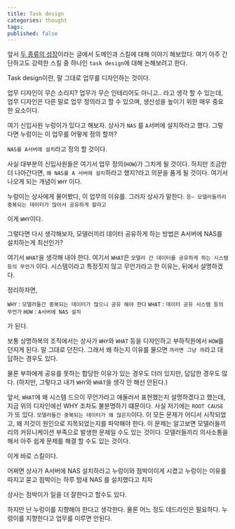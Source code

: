 ```yaml
---
title: Task design
categories: thought
tags: 
published: false
---
```

앞서 [두 종류의 성장](http://jinwoongkim.net/thought/%EB%91%90-%EC%A2%85%EB%A5%98%EC%9D%98-%EC%84%B1%EC%9E%A5/)이라는 글에서 도메인과 스킬에 대해 이야기 해보았다. 여기 아주 간단하고도 강력한 스킬 중 하나인 `task design`에 대해 논해보려고 한다.

Task design이란, 말 그대로 업무를 디자인하는 것이다.

업무 디자인이 무슨 소리지? 업무가 무슨 인테리어도 아니고.. 라고 생각 할 수 있는데, 업무 디자인은 다른 말로 업무 정의라고 할 수 있으며, 생산성을 높이기 위한 매우 중요한 요소이다.

여기 신입사원 누렁이가 있다고 해보자. 상사가 `NAS` 를 `A`서버에 설치하라고 했다. 그렇다면 누렁이는 이 업무를 어떻게 정의 할까?

`NAS를 A서버에 설치`라고 정의 할 것이다.

사실 대부분의 신입사원들은 여기서 업무 정의(`HOW`)가 그치게 될 것이다. 하지만 조금만 더 나아간다면, `왜 NAS를 A 서버에 설치`하라고 했지?라고 의문을 품게 될 것이다. 여기서 나오게 되는 개념이 `WHY` 이다. 

누렁이는 상사에게 물어봤다, 이 업무의 이유를. 그러자 상사가 말한다. `응~ 모델러들끼리 중복되는 데이터가 많아서 공유하게 할라고`

이게 `WHY`이다.

그렇다면 다시 생각해보자, 모델러끼리 데이터 공유하게 하는 방법은 A서버에 NAS를 설치하는게 최선인가?

여기서 `WHAT`을 생각해 내야 한다. 여기서 `WHAT`은 `모델러 간 데이터를 공유하게 하는 시스템 등의 무언가` 이다. 시스템이라고 특정짓지 않고 무언가라고 한 이유는, 뒤에서 설명하겠다.

정리하자면,

`WHY` : `모델러들간 중복되는 데이터가 많으니 공유 해야 한다`
`WHAT` : `데이터 공유 시스템 등의 무언가`
`HOW` : `A서버에 NAS 설치`

가 된다.

보통 상명하복의 조직에서는 상사가 `WHY`와 `WHAT` 등을 디자인하고 부하직원에서 `HOW`를 던지게 된다. 말 그대로 던진다. 그래서 왜 하는지 이유를 물으면 `까라면 그냥 까`라고 대답하는 경우도 있다.

물론 부하에게 공유를 못하는 합당한 이유가 있는 경우도 더러 있지만, 답답한 경우도 많다. (하지만, 그렇다고 내가 `WHY`와 `WHAT`을 생각 안 해선 안된다.)

앞서, `WHAT`에 왜 시스템 드으이 무언가라고 애둘러서 표현했는지 설명하겠다고 했는데, 지금 위의 디자인에선 WHY 조차도 불분명하기 떄문이다.
사실 저기에는 `ROOT CAUSE`가 또 있다. `모델러들간 중복되는 데이터가 왜 많은지`이다. 이 모든 문제가 어디서 시작되었고, 왜 저것이 원인으로 지목되었는지를 파악해야 한다. 이 문제는 알고보면 모델러들끼리의 커뮤니케이션 부족으로 발생한 문제일 수도 있는 것이다. 모델러들끼리 의사소통을 해서 아주 쉽게 문제를 해결 할 수도 있는 것이다.


이게 바로 스킬이다.

어쩌면 상사가 A서버에 NAS 설치하라고 누렁이와 점박이이게 시켰고
누렁이는 이유를 따지고 묻고
점박이는 하루 밤새 NAS 를 설치했다고 치자

상사는 점박이가 일을 더 잘한다고 할수도 있다.

하지만 난 누렁이를 지향해야 한다고 생각한다. 물론 어느 정도 데드라인은 필요하다. 누렁이를 지향한다고 업무를 미루면 안된다.
